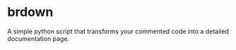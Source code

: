 # brdown
A simple python script that transforms your commented code into a detailed documentation page.
